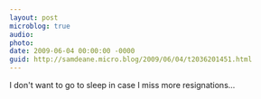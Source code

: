 ```yaml
---
layout: post
microblog: true
audio: 
photo: 
date: 2009-06-04 00:00:00 -0000
guid: http://samdeane.micro.blog/2009/06/04/t2036201451.html
---
```

I don't want to go to sleep in case I miss more resignations...
